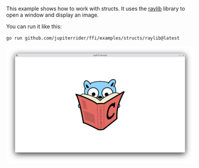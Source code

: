 This example shows how to work with structs. It uses the [raylib](https://github.com/raysan5/raylib) library to open a window and display an image.

You can run it like this:
```sh
go run github.com/jupiterrider/ffi/examples/structs/raylib@latest
```

![Screenshot](./Screenshot.png)
